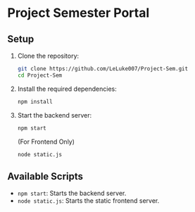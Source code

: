 # Project Semester Portal

## Setup

1. Clone the repository:
   ```sh
   git clone https://github.com/LeLuke007/Project-Sem.git
   cd Project-Sem
   ```

2. Install the required dependencies:
   ```sh
   npm install
   ```

3. Start the backend server:
   ```sh
   npm start
   ```
   
   (For Frontend Only)
   ```sh
   node static.js
   ```

## Available Scripts
- `npm start`: Starts the backend server.
- `node static.js`: Starts the static frontend server.
